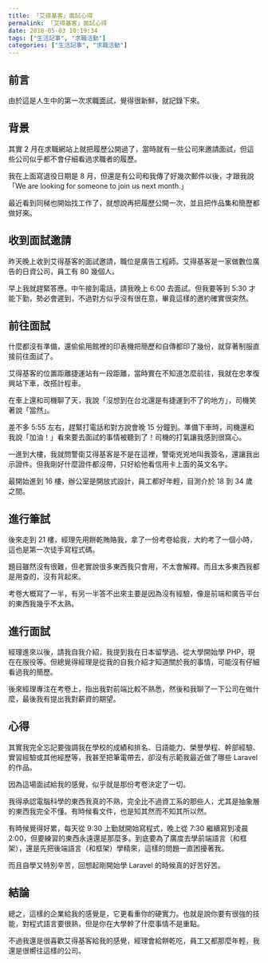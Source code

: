 ```yaml
---
title: 「艾得基客」面試心得
permalink: 「艾得基客」面試心得
date: 2018-05-03 10:19:34
tags: ["生活記事", "求職活動"]
categories: ["生活記事", "求職活動"]
---
```


## 前言

由於這是人生中的第一次求職面試，覺得很新鮮，就記錄下來。

## 背景

其實 2 月在求職網站上就把履歷公開過了，當時就有一些公司來邀請面試，但這些公司似乎都不會仔細看過求職者的履歷。

我在上面寫退役日期是 8 月，但還是有公司和我傳了好幾次郵件以後，才跟我說「We are looking for someone to join us next month.」

最近看到同梯也開始找工作了，就想說再把履歷公開一次，並且把作品集和簡歷都做好來。

## 收到面試邀請

昨天晚上收到艾得基客的面試邀請，職位是廣告工程師。艾得基客是一家做數位廣告的日資公司，員工有 80 幾個人。

早上我就趕緊答應。中午接到電話，請我晚上 6:00 去面試。但我要等到 5:30 才能下勤，勢必會遲到，不過對方似乎沒有很在意，畢竟這樣的邀約確實很突然。

## 前往面試

什麼都沒有準備，還偷偷用館裡的印表機把簡歷和自傳都印了幾份，就穿著制服直接前往面試了。

艾得基客的位置距離捷運站有一段距離，當時實在不知道怎麼前往，我就在忠孝復興站下車，改搭計程車。

在車上還和司機聊了天，我說「沒想到在台北還是有捷運到不了的地方」，司機笑著說「當然」。

差不多 5:55 左右，趕緊打電話和對方說會晚 15 分鐘到。準備下車時，司機還和我說「加油！」看來要去面試的事情被聽到了！司機的打氣讓我感到很窩心。

一進到大樓，我就問警衛艾得基客是不是在這裡，警衛兇兇地叫我簽名，還讓我出示證件。但我剛好什麼證件都沒帶，只好給他看信用卡上面的英文名字。

最開始進到 16 樓，辦公室是開放式設計，員工都好年輕，目測介於 18 到 34 歲之間。

## 進行筆試

後來走到 21 樓，經理先用餅乾賄賂我，拿了一份考卷給我，大約考了一個小時，這也是第一次徒手寫程式碼。

題目雖然沒有很難，但老實說很多東西我只會用，不太會解釋。而且太多東西我都是用查的，沒有背起來。

考卷大概寫了一半，有另一半答不出來主要是因為沒有經驗，像是前端和廣告平台的東西我幾乎不太熟。

## 進行面試

經理進來以後，請我自我介紹，我提到我在日本留學過、從大學開始學 PHP，現在在服役等。但總覺得經理是從我的自我介紹才知道關於我的事情，可能沒有仔細看過我的簡歷。

後來經理專注在考卷上，指出我對前端比較不熟悉，然後和我聊了一下公司在做什麼，最後我有提出我對薪資的期望。

## 心得

其實我完全忘記要強調我在學校的成績和排名、日語能力、榮譽學程、幹部經驗、實習經驗或其他經歷等，我甚至把筆電帶去，卻沒有示範我最近做了哪些 Laravel 的作品。

因為這場面試給我的感覺，似乎就是那份考卷決定了一切。

我得承認電腦科學的東西我真的不熟，完全比不過資工系的那些人，尤其是抽象層的東西我完全不懂。有時候看文件，也是知其然而不知其所以然。

有時候覺得好累，每天從 9:30 上勤就開始寫程式，晚上從 7:30 繼續寫到凌晨 2:00，但要練習的東西永遠還是那麼多。到底要為了廣度去學前端語言（和框架），還是先把後端語言（和框架）學精來，這樣的問題一直困擾著我。

而且自學又特別辛苦，回想起剛開始學 Laravel 的時候真的好苦好苦。

## 結論

總之，這樣的企業給我的感覺是，它更看重你的硬實力。也就是說你要有很強的技能，對程式語言要很熟，但是你在大學幹了什麼事情不是重點。

不過我還是很喜歡艾得基客給我的感覺，經理會給餅乾吃，員工又都那麼年輕，我還是很嚮往這樣的公司。
